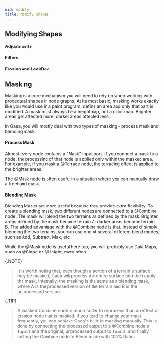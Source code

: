 ```yaml
---
uid: modify
title: Modify Shapes
---
```


## Modifying Shapes

#### Adjustments

#### Filters

#### Erosion and LookDev

## Masking

Masking is a core mechanism you will need to rely on when working with procedural shapes in node graphs. At its most basic, masking works exactly like you would use in a paint program: define an area and only that part is modified. A mask must always be a heightmap, not a color map. Brighter areas get affected more, darker areas affected less.

In Gaea, you will mostly deal with two types of masking - process mask and blending mask.

#### Process Mask

Almost every node contains a "Mask" input port. If you connect a mask to a node, the processing of that node is applied only within the masked area. For example, if you mask a @Terrace node, the terracing effect is applied to the brighter areas.

The @Mask node is often useful in a situation where you can manually draw a freehand mask.

#### Blending Mask

Blending Masks are more useful because they provide extra flexibility. To create a blending mask, two different nodes are connected to a @Combine node. The mask will blend the two terrains as defined by the mask. Brighter areas defined by the mask become terrain A; darker areas become terrain B. The added advantage with the @Combine node is that, instead of simply blending the two terrains, you can use one of several different blend modes, such as Add, Subtract, Max, etc.

While the @Mask node is useful here too, you will probably use Data Maps, such as @Slope or @Height, more often.

{.NOTE}
> It is worth noting that, even though a portion of a terrain's surface may be masked, Gaea will process the entire surface and then apply the mask. Internally, the masking is the same as a blending mask, where A is the processed version of the terrain and B is the unprocessed version.

{.TIP}
> A masked Combine node is much faster to reprocess than an effect or erosion node that is masked. If you tend to change your mask frequently, you can achieve Gaea's built-in masking manually. This is done by connecting the processed output to a @Combine node's `Input1` and the original, unprocessed output to `Input2`, and finally setting the Combine node to Blend mode with 100% Ratio.
